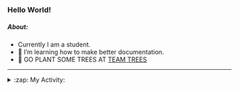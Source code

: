### Hello World!

##### About:
- Currently I am a student.
- 🌱 I’m learning how to make better documentation.
- 🌱 GO PLANT SOME TREES AT [TEAM TREES](https://teamtrees.org/)

---
<details>
  <summary>:zap: My Activity:</summary>
  
<!--START_SECTION:waka-->
![Code Time](http://img.shields.io/badge/Code%20Time-1%2C087%20hrs%2037%20mins-blue)

**I'm a Night 🦉** 

```text
🌞 Morning                1310 commits        ██░░░░░░░░░░░░░░░░░░░░░░░   09.23 % 
🌆 Daytime                4862 commits        █████████░░░░░░░░░░░░░░░░   34.27 % 
🌃 Evening                4137 commits        ███████░░░░░░░░░░░░░░░░░░   29.16 % 
🌙 Night                  3880 commits        ███████░░░░░░░░░░░░░░░░░░   27.35 % 
```
📅 **I'm Most Productive on Wednesday** 

```text
Monday                   2173 commits        ████░░░░░░░░░░░░░░░░░░░░░   15.31 % 
Tuesday                  1733 commits        ███░░░░░░░░░░░░░░░░░░░░░░   12.21 % 
Wednesday                3257 commits        ██████░░░░░░░░░░░░░░░░░░░   22.95 % 
Thursday                 1801 commits        ███░░░░░░░░░░░░░░░░░░░░░░   12.69 % 
Friday                   1406 commits        ██░░░░░░░░░░░░░░░░░░░░░░░   09.91 % 
Saturday                 1311 commits        ██░░░░░░░░░░░░░░░░░░░░░░░   09.24 % 
Sunday                   2508 commits        ████░░░░░░░░░░░░░░░░░░░░░   17.68 % 
```


📊 **This Week I Spent My Time On** 

```text
🔥 Editors: 
VS Code                  7 hrs 10 mins       █████████████████████████   100.00 % 

🐱‍💻 Projects: 
CSF22                    3 hrs 57 mins       ██████████████░░░░░░░░░░░   55.16 % 
quizeco                  1 hr 45 mins        ██████░░░░░░░░░░░░░░░░░░░   24.50 % 
technocean-frontend      1 hr 11 mins        ████░░░░░░░░░░░░░░░░░░░░░   16.58 % 
praise                   14 mins             █░░░░░░░░░░░░░░░░░░░░░░░░   03.44 % 
gdsc-next-weather-app    0 secs              ░░░░░░░░░░░░░░░░░░░░░░░░░   00.22 % 
```


 Last Updated on 05/04/2023 15:08:10 UTC
<!--END_SECTION:waka-->
</details>
